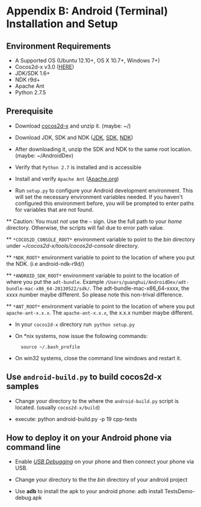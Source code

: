 # Appendix B: Android (Terminal) Installation and Setup

## Environment Requirements
* A Supported OS (Ubuntu 12.10+, OS X 10.7+, Windows 7+)
* Cocos2d-x v3.0 ([HERE](https://github.com/cocos2d/cocos2d-x/ "cocos2d-x"))
* JDK/SDK 1.6+
* NDK r9d+
* Apache Ant
* Python 2.7.5

## Prerequisite 
* Download [cocos2d-x](http://cocos2d-x.org/download) and unzip it. (maybe: ~/) 

* Download JDK, SDK and NDK ([JDK](http://www.oracle.com/technetwork/java/javase/downloads/index.html), [SDK](http://developer.android.com/sdk/index.html), [NDK](https://developer.android.com/tools/sdk/ndk/index.html))

* After downloading it, unzip the SDK and NDK to the same root location. (maybe: ~/AndroidDev)

* Verify that `Python 2.7` is installed and is accessible

* Install and verify `Apache Ant` ([Apache.org](http://ant.apache.org/bindownload.cgi))

* Run `setup.py` to configure your Android development environment. This will set the necessary environment variables needed. If you haven't configured this environment before, you will be prompted to enter paths for variables that are not found.

** Caution: You must *not* use the `~` sign. Use the full path to your *home* directory. Otherwise, the scripts will fail due to error path value.

** `*COCOS2D_CONSOLE_ROOT*` environment variable to point to the *bin* directory under *~/cocos2d-x/tools/cocos2d-console* directory.

** `*NDK_ROOT*` environment variable to point to the location of where you put the NDK. (i.e android-ndk-r9d/)

** `*ANDROID_SDK_ROOT*` environment variable to point to the location of where you put the `adt-bundle`.  Example `/Users/guanghui/AndroidDev/adt-bundle-mac-x86_64-20130522/sdk/`. The adt-bundle-mac-x86_64-xxxx, the xxxx number maybe different. So please note this non-trival difference.

** `*ANT_ROOT*` environment variable to point to the location of where you put `apache-ant-x.x.x`.  The `apache-ant-x.x.x`, the x.x.x number maybe different. 

* In your `cocos2d-x` directory run` python setup.py`

* On *nix systems, now issue the following commands:
		
		source ~/.bash_profile

* On win32 systems, close the command line windows and restart it.

## Use `android-build.py` to build cocos2d-x samples

* Change your directory to the where the `android-build.py` script is located. (usually `cocos2d-x/build`)

* execute:
		python android-build.py -p 19 cpp-tests

## How to deploy it on your Android phone via command line

* Enable *[USB Debugging](http://stackoverflow.com/questions/16707137/how-to-find-and-turn-on-usb-debugging-mode-on-nexus-4)* on your phone and then connect your phone via USB.

* Change your directory to the the *bin* directory of your android project

* Use **adb** to install the apk to your android phone:
		adb install TestsDemo-debug.apk


